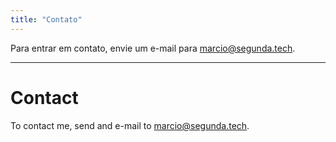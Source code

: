 ```yaml
---
title: "Contato"
---
```


Para entrar em contato, envie um e-mail para [marcio@segunda.tech](mailto:marcio@segunda.tech).
  
  
---
# Contact

To contact me, send and e-mail to [marcio@segunda.tech](mailto:marcio@segunda.tech).
